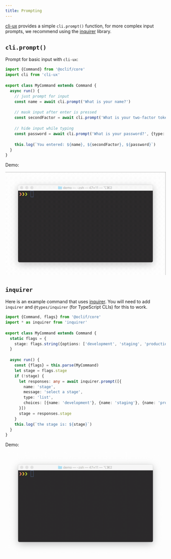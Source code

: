 ```yaml
---
title: Prompting
---
```


[cli-ux](https://github.com/oclif/cli-ux) provides a simple `cli.prompt()` function, for more complex input prompts, we recommend using the [inquirer](https://github.com/SBoudrias/Inquirer.js) library.


## `cli.prompt()`

Prompt for basic input with `cli-ux`:

```typescript
import {Command} from '@oclif/core'
import cli from 'cli-ux'

export class MyCommand extends Command {
  async run() {
    // just prompt for input
    const name = await cli.prompt('What is your name?')

    // mask input after enter is pressed
    const secondFactor = await cli.prompt('What is your two-factor token?', {type: 'mask'})

    // hide input while typing
    const password = await cli.prompt('What is your password?', {type: 'hide'})

    this.log(`You entered: ${name}, ${secondFactor}, ${password}`)
  }
}
```

Demo:

![prompt demo](/img/prompt_demo.gif)

## `inquirer`

Here is an example command that uses [inquirer](https://github.com/SBoudrias/Inquirer.js). You will need to add `inquirer` and `@types/inquirer` (for TypeScript CLIs) for this to work.

```typescript
import {Command, flags} from '@oclif/core'
import * as inquirer from 'inquirer'

export class MyCommand extends Command {
  static flags = {
    stage: flags.string({options: ['development', 'staging', 'production']})
  }

  async run() {
    const {flags} = this.parse(MyCommand)
    let stage = flags.stage
    if (!stage) {
      let responses: any = await inquirer.prompt([{
        name: 'stage',
        message: 'select a stage',
        type: 'list',
        choices: [{name: 'development'}, {name: 'staging'}, {name: 'production'}],
      }])
      stage = responses.stage
    }
    this.log(`the stage is: ${stage}`)
  }
}
```

Demo:

![inquirer demo](/img/inquirer_demo.gif)
